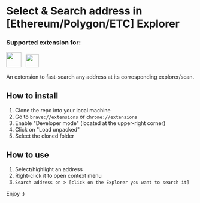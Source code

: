 # Select & Search address in [Ethereum/Polygon/ETC] Explorer

### Supported extension for:
<img width="40px" height="auto" src="https://upload.wikimedia.org/wikipedia/commons/thumb/a/a5/Google_Chrome_icon_%28September_2014%29.svg/240px-Google_Chrome_icon_%28September_2014%29.svg.png" />&nbsp;&nbsp;&nbsp;<img width="35px" height="auto" src="https://seeklogo.com/images/B/brave-logo-F5E1D99D9E-seeklogo.com.png" /></div>

An extension to fast-search any address at its corresponding explorer/scan.


## How to install

1. Clone the repo into your local machine
2. Go to `brave://extensions` or `chrome://extensions`
3. Enable "Developer mode" (located at the upper-right corner)
4. Click on "Load unpacked"
5. Select the cloned folder

## How to use

1. Select/highlight an address
2. Right-click it to open context menu
3. `Search address on > [click on the Explorer you want to search it]`

Enjoy :)
